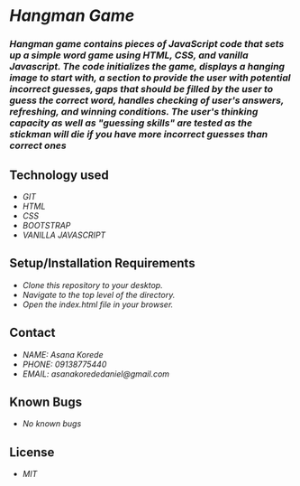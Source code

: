 # _Hangman Game_
### _Hangman game contains pieces of JavaScript code that sets up a simple word game using HTML, CSS, and vanilla Javascript. The code initializes the game, displays a hanging image to start with, a section to provide the user with potential incorrect guesses, gaps that should be filled by the user to guess the correct word, handles checking of user's answers, refreshing, and winning conditions. The user's thinking capacity as well as "guessing skills" are tested as the stickman will die if you have more incorrect guesses than correct ones_

## Technology used
* _GIT_
* _HTML_
* _CSS_
* _BOOTSTRAP_
* _VANILLA JAVASCRIPT_


## Setup/Installation Requirements
* _Clone this repository to your desktop._
* _Navigate to the top level of the directory._
* _Open the index.html file in your browser._

## Contact
* _NAME: Asana Korede_
* _PHONE: 09138775440_
* _EMAIL: asanakorededaniel@gmail.com_

## Known Bugs
* _No known bugs_

## License
* _MIT_